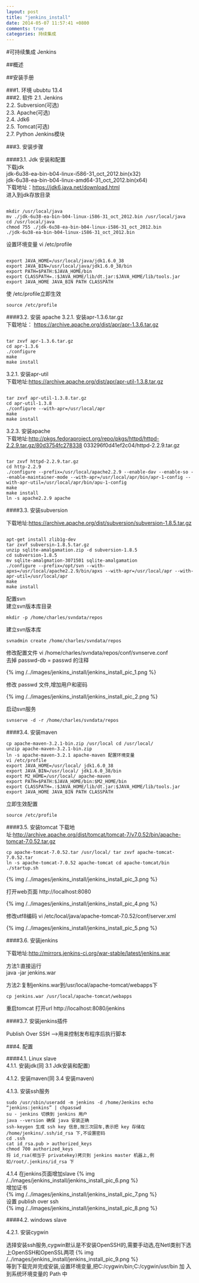```yaml
---
layout: post
title: "jenkins_install"
date: 2014-05-07 11:57:41 +0800
comments: true
categories: 持续集成
---
```


#可持续集成 Jenkins

##概述


<!--more-->
##安装手册

###1. 环境
ububtu 13.4  
###2. 软件
2.1. Jenkins  
2.2. Subversion(可选)  
2.3. Apache(可选)  
2.4. Jdk6  
2.5. Tomcat(可选)  
2.7. Python Jenkins模块  

###3. 安装步骤

####3.1. Jdk 安装和配置  
下载jdk  
jdk-6u38-ea-bin-b04-linux-i586-31_oct_2012.bin(x32)  
jdk-6u38-ea-bin-b04-linux-amd64-31_oct_2012.bin(x64)  
下载地址：https://jdk6.java.net/download.html  
进入到jdk存放目录

```

mkdir /usr/local/java
mv ./jdk-6u38-ea-bin-b04-linux-i586-31_oct_2012.bin /usr/local/java
cd /usr/local/java
chmod 755 ./jdk-6u38-ea-bin-b04-linux-i586-31_oct_2012.bin
./jdk-6u38-ea-bin-b04-linux-i586-31_oct_2012.bin

```

设置环境变量 vi /etc/profile

```

export JAVA_HOME=/usr/local/java/jdk1.6.0_38
export JAVA_BIN=/usr/local/java/jdk1.6.0_38/bin
export PATH=$PATH:$JAVA_HOME/bin
export CLASSPATH=.:$JAVA_HOME/lib/dt.jar:$JAVA_HOME/lib/tools.jar export JAVA_HOME JAVA_BIN PATH CLASSPATH

```
使 /etc/profile立即生效

```
source /etc/profile

```

####3.2. 安装 apache
3.2.1. 安装apr-1.3.6.tar.gz  
下载地址：
https://archive.apache.org/dist/apr/apr-1.3.6.tar.gz  

```

tar zxvf apr-1.3.6.tar.gz
cd apr-1.3.6
./configure
make
make install

```

3.2.1. 安装apr-util  
下载地址:https://archive.apache.org/dist/apr/apr-util-1.3.8.tar.gz  

```

tar zxvf apr-util-1.3.8.tar.gz
cd apr-util-1.3.8
./configure --with-apr=/usr/local/apr
make
make install

```
3.2.3. 安装apache  
下载地址:http://pkgs.fedoraproject.org/repo/pkgs/httpd/httpd-2.2.9.tar.gz/80d3754fc278338 033296f0d41ef2c04/httpd-2.2.9.tar.gz

```

tar zxvf httpd-2.2.9.tar.gz
cd http-2.2.9
./configure --prefix=/usr/local/apache2.2.9 --enable-dav --enable-so --enable-maintainer-mode --with-apr=/usr/local/apr/bin/apr-1-config --with-apr-util=/usr/local/apr/bin/apu-1-config
make
make install
ln -s apache2.2.9 apache

```
####3.3. 安装subversion

下载地址:https://archive.apache.org/dist/subversion/subversion-1.8.5.tar.gz

```

apt-get install zlib1g-dev
tar zxvf subversin-1.8.5.tar.gz
unzip sqlite-amalgamation.zip -d subversion-1.8.5
cd subversion-1.8.5
mv sqlite-amalgmation-3071501 sqlite-amalgamation
./configure --prefix=/opt/svn --with-apxs=/usr/local/apache2.2.9/bin/apxs --with-apr=/usr/local/apr --with-apr-util=/usr/local/apr
make
make install

```

配置svn  
建立svn版本库目录

```
mkdir -p /home/charles/svndata/repos

```

建立svn版本库

```
svnadmin create /home/charles/svndata/repos

```

修改配置文件
vi /home/charles/svndata/repos/conf/svnserve.conf  
去掉 passwd-db = passwd 的注释


{% img /../images/jenkins_install/jenkins_install_pic_1.png %}  

修改 passwd 文件,增加用户和密码

{% img /../images/jenkins_install/jenkins_install_pic_2.png %}  

启动svn服务

```
svnserve -d -r /home/charles/svndata/repos
```

####3.4. 安装maven

```
cp apache-maven-3.2.1-bin.zip /usr/local cd /usr/local/
unzip apache-maven-3.2.1-bin.zip
ln -s apache-maven-3.2.1 apache-maven 配置环境变量
vi /etc/profile
export JAVA_HOME=/usr/local/ jdk1.6.0_38
export JAVA_BIN=/usr/local/ jdk1.6.0_38/bin
export M2_HOME=/usr/local/ apache-maven
export PATH=$PATH:$JAVA_HOME/bin:$M2_HOME/bin
export CLASSPATH=.:$JAVA_HOME/lib/dt.jar:$JAVA_HOME/lib/tools.jar export JAVA_HOME JAVA_BIN PATH CLASSPATH
```

立即生效配置

```
source /etc/profile
```

####3.5. 安装tomcat
下载地址:http://archive.apache.org/dist/tomcat/tomcat-7/v7.0.52/bin/apache-tomcat-7.0.52.tar.gz
```
cp apache-tomcat-7.0.52.tar /usr/local/ tar zxvf apache-tomcat-7.0.52.tar
ln -s apache-tomcat-7.0.52 apache-tomcat cd apache-tomcat/bin
./startup.sh
```

{% img /../images/jenkins_install/jenkins_install_pic_3.png %}  

打开web页面 http://localhost:8080

{% img /../images/jenkins_install/jenkins_install_pic_4.png %}  

修改utf8编码
vi /etc/local/java/apache-tomcat-7.0.52/conf/server.xml

{% img /../images/jenkins_install/jenkins_install_pic_5.png %}  

####3.6. 安装jenkins  

下载地址:http://mirrors.jenkins-ci.org/war-stable/latest/jenkins.war

方法1:直接运行  
java -jar jenkins.war

方法2:复制jenkins.war到/usr/local/apache-tomcat/webapps下

```
cp jenkins.war /usr/local/apache-tomcat/webapps
```

重启tomcat
打开url http://localhost:8080/jenkins

####3.7. 安装jenkins插件

Publish Over SSH -->用来控制发布程序后执行脚本



###4. 配置

####4.1. Linux slave  
4.1.1. 安装jdk(同 3.1 Jdk安装和配置)  

4.1.2. 安装maven(同 3.4 安装maven)  

4.1.3. 安装ssh服务

```
sudo /usr/sbin/useradd -m jenkins -d /home/Jenkins echo “jenkins:jenkins” | chpasswd
su - jenkins 切换到 jenkins 用户
java --version 确保 java 安装正确
ssh-keygen 生成 ssh key 信息,按三次回车,表示把 key 存储在 /home/jenkins/.ssh/id_rsa 下,不设置密码
cd .ssh
cat id_rsa.pub > authorized_keys
chmod 700 authorized_keys
将 id_rsa(相当于 privatekey)拷贝到 jenkins master 机器上,例如/root/.jenkins/id_rsa 下
```

4.1.4 在jenkins页面增加slave
{% img /../images/jenkins_install/jenkins_install_pic_6.png %}  
增加证书  
{% img /../images/jenkins_install/jenkins_install_pic_7.png %}  
设置 publish over ssh  
{% img /../images/jenkins_install/jenkins_install_pic_8.png %}  

####4.2. windows slave  

4.2.1. 安装cygwin  

选择安装ssh服务,cygwin默认是不安装OpenSSH的,需要手动选,在Netl类别下选上OpenSSH和OpenSSL两项
{% img /../images/jenkins_install/jenkins_install_pic_9.png %}  
等到下载完并完成安装,设置环境变量,把C:/cygwin/bin;C:/cygwin/usr/bin 加 入到系统环境变量的 Path 中


